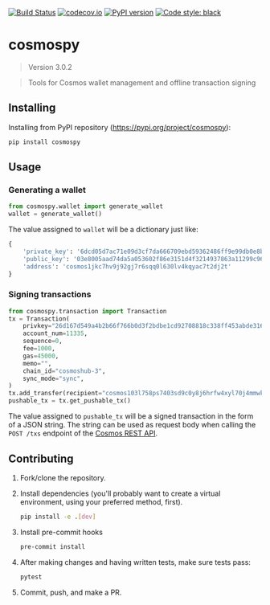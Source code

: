 [![Build Status](https://travis-ci.com/hukkinj1/cosmospy.svg?branch=master)](https://travis-ci.com/hukkinj1/cosmospy)
[![codecov.io](https://codecov.io/gh/hukkinj1/cosmospy/branch/master/graph/badge.svg)](https://codecov.io/gh/hukkinj1/cosmospy)
[![PyPI version](https://badge.fury.io/py/cosmospy.svg)](https://badge.fury.io/py/cosmospy)
[![Code style: black](https://img.shields.io/badge/code%20style-black-000000.svg)](https://github.com/psf/black)
# cosmospy

<!--- Don't edit the version line below manually. Let bump2version do it for you. -->
> Version 3.0.2

> Tools for Cosmos wallet management and offline transaction signing

## Installing
Installing from PyPI repository (https://pypi.org/project/cosmospy):
```bash
pip install cosmospy
```

## Usage

### Generating a wallet
```python
from cosmospy.wallet import generate_wallet
wallet = generate_wallet()
```
The value assigned to `wallet` will be a dictionary just like:
```python
{
    'private_key': '6dcd05d7ac71e09d3cf7da666709ebd59362486ff9e99db0e8bc663570515afa',
    'public_key': '03e8005aad74da5a053602f86e3151d4f3214937863a11299c960c28d3609c4775',
    'address': 'cosmos1jkc7hv9j92gj7r6sqq0l630lv4kqyac7t2dj2t'
}
 ```

### Signing transactions
```python
from cosmospy.transaction import Transaction
tx = Transaction(
    privkey="26d167d549a4b2b66f766b0d3f2bdbe1cd92708818c338ff453abde316a2bd59",
    account_num=11335,
    sequence=0,
    fee=1000,
    gas=45000,
    memo="",
    chain_id="cosmoshub-3",
    sync_mode="sync",
)
tx.add_transfer(recipient="cosmos103l758ps7403sd9c0y8j6hrfw4xyl70j4mmwkf", amount=387000)
pushable_tx = tx.get_pushable_tx()
```
The value assigned to `pushable_tx` will be a signed transaction in the form of a JSON string. The string can be used as request body when calling the `POST /txs` endpoint of the [Cosmos REST API](https://cosmos.network/rpc).

## Contributing
1. Fork/clone the repository.

1. Install dependencies (you'll probably want to create a virtual environment, using your preferred method, first).
    ```bash
    pip install -e .[dev]
    ```

1. Install pre-commit hooks
    ```bash
    pre-commit install
    ```

1. After making changes and having written tests, make sure tests pass:
    ```bash
    pytest
    ```

1. Commit, push, and make a PR.
